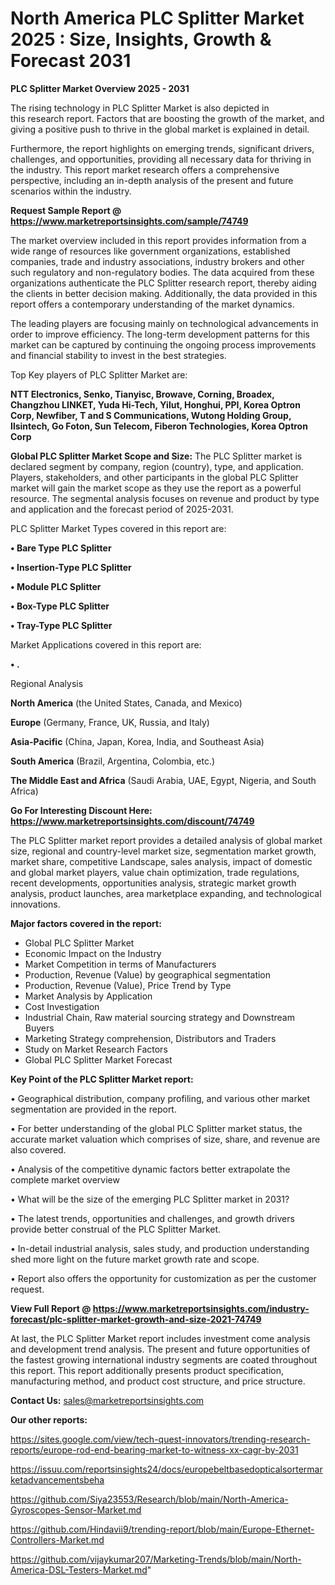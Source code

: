 # North America PLC Splitter Market 2025 : Size, Insights, Growth & Forecast 2031

<Strong> PLC Splitter Market Overview 2025 - 2031</strong>

The rising technology in PLC Splitter Market is also depicted in this research report. Factors that are boosting the growth of the market, and giving a positive push to thrive in the global market is explained in detail.

Furthermore, the report highlights on emerging trends, significant drivers, challenges, and opportunities, providing all necessary data for thriving in the industry. This report market research offers a comprehensive perspective, including an in-depth analysis of the present and future scenarios within the industry.

<strong>Request Sample Report @ <a href=https://www.marketreportsinsights.com/sample/74749>https://www.marketreportsinsights.com/sample/74749</a></strong>

The market overview included in this report provides information from a wide range of resources like government organizations, established companies, trade and industry associations, industry brokers and other such regulatory and non-regulatory bodies. The data acquired from these organizations authenticate the PLC Splitter research report, thereby aiding the clients in better decision making. Additionally, the data provided in this report offers a contemporary understanding of the market dynamics.

The leading players are focusing mainly on technological advancements in order to improve efficiency. The long-term development patterns for this market can be captured by continuing the ongoing process improvements and financial stability to invest in the best strategies.

Top Key players of PLC Splitter Market are:

<strong>NTT Electronics, Senko, Tianyisc, Browave, Corning, Broadex, Changzhou LINKET, Yuda Hi-Tech, Yilut, Honghui, PPI, Korea Optron Corp, Newfiber, T and S Communications, Wutong Holding Group, Ilsintech, Go Foton, Sun Telecom, Fiberon Technologies, Korea Optron Corp</strong>

<strong><b>Global PLC Splitter Market Scope and Size:</b></strong>
The PLC Splitter market is declared segment by company, region (country), type, and application. Players, stakeholders, and other participants in the global PLC Splitter market will gain the market scope as they use the report as a powerful resource. The segmental analysis focuses on revenue and product by type and application and the forecast period of 2025-2031.

PLC Splitter Market Types covered in this report are:

<strong>• Bare Type PLC Splitter

• Insertion-Type PLC Splitter

• Module PLC Splitter

• Box-Type PLC Splitter

• Tray-Type PLC Splitter</strong>

Market Applications covered in this report are:

<strong>• .</strong> 

Regional Analysis

<strong>North America</strong> (the United States, Canada, and Mexico)

<strong>Europe</strong> (Germany, France, UK, Russia, and Italy)

<strong>Asia-Pacific</strong> (China, Japan, Korea, India, and Southeast Asia)

<strong>South America</strong> (Brazil, Argentina, Colombia, etc.)

<strong>The Middle East and Africa</strong> (Saudi Arabia, UAE, Egypt, Nigeria, and South Africa)

<strong>Go For Interesting Discount Here: <a href=https://www.marketreportsinsights.com/discount/74749>https://www.marketreportsinsights.com/discount/74749</a></strong>

The PLC Splitter market report provides a detailed analysis of global market size, regional and country-level market size, segmentation market growth, market share, competitive Landscape, sales analysis, impact of domestic and global market players, value chain optimization, trade regulations, recent developments, opportunities analysis, strategic market growth analysis, product launches, area marketplace expanding, and technological innovations.

<strong><b>Major factors covered in the report:</b></strong>
<ul>
  <li>Global PLC Splitter Market </li>
  <li>Economic Impact on the Industry</li>
  <li>Market Competition in terms of Manufacturers</li>
  <li>Production, Revenue (Value) by geographical segmentation</li>
  <li>Production, Revenue (Value), Price Trend by Type</li>
  <li>Market Analysis by Application</li>
  <li>Cost Investigation</li>
  <li>Industrial Chain, Raw material sourcing strategy and Downstream Buyers</li>
  <li>Marketing Strategy comprehension, Distributors and Traders</li>
  <li>Study on Market Research Factors</li>
  <li>Global PLC Splitter Market Forecast</li>
</ul>

<strong><b>Key Point of the PLC Splitter Market report:</b></strong>

• Geographical distribution, company profiling, and various other market segmentation are provided in the report.

• For better understanding of the global PLC Splitter market status, the accurate market valuation which comprises of size, share, and revenue are also covered.

• Analysis of the competitive dynamic factors better extrapolate the complete market overview

• What will be the size of the emerging PLC Splitter market in 2031?

• The latest trends, opportunities and challenges, and growth drivers provide better construal of the PLC Splitter Market.

• In-detail industrial analysis, sales study, and production understanding shed more light on the future market growth rate and scope.

• Report also offers the opportunity for customization as per the customer request.

<strong><b>View Full Report @ <a href=https://www.marketreportsinsights.com/industry-forecast/plc-splitter-market-growth-and-size-2021-74749>https://www.marketreportsinsights.com/industry-forecast/plc-splitter-market-growth-and-size-2021-74749</a></b></strong>


At last, the PLC Splitter Market report includes investment come analysis and development trend analysis. The present and future opportunities of the fastest growing international industry segments are coated throughout this report. This report additionally presents product specification, manufacturing method, and product cost structure, and price structure.

<strong>Contact Us:</strong>
sales@marketreportsinsights.com

<strong>Our other reports:</strong>

<a href=https://sites.google.com/view/tech-quest-innovators/trending-research-reports/europe-rod-end-bearing-market-to-witness-xx-cagr-by-2031>https://sites.google.com/view/tech-quest-innovators/trending-research-reports/europe-rod-end-bearing-market-to-witness-xx-cagr-by-2031</a>

<a href=https://issuu.com/reportsinsights24/docs/europebeltbasedopticalsortermarketadvancementsbeha>https://issuu.com/reportsinsights24/docs/europebeltbasedopticalsortermarketadvancementsbeha</a>

<a href=https://github.com/Siya23553/Research/blob/main/North-America-Gyroscopes-Sensor-Market.md>https://github.com/Siya23553/Research/blob/main/North-America-Gyroscopes-Sensor-Market.md</a>

<a href=https://github.com/Hindavii9/trending-report/blob/main/Europe-Ethernet-Controllers-Market.md>https://github.com/Hindavii9/trending-report/blob/main/Europe-Ethernet-Controllers-Market.md</a>

<a href=https://github.com/vijaykumar207/Marketing-Trends/blob/main/North-America-DSL-Testers-Market.md>https://github.com/vijaykumar207/Marketing-Trends/blob/main/North-America-DSL-Testers-Market.md</a>"
